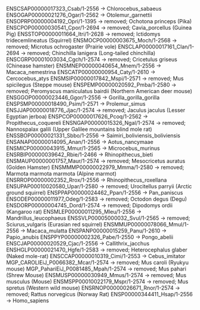 ENSCSAP00000017323_Csab/1-2556 -> Chlorocebus_sabaeus
ENSOGAP00000021276_Ogar/1-2562 -> Otolemur_garnettii
ENSOPRP00000004192_Opri/1-1395 -> removed; Ochotona princeps (Pika)
ENSCPOP00000030541_Cpor/1-2694 -> removed; Cavia_porcellus (Guinea Pig)
ENSSTOP00000011664_Itri/1-2628 -> removed; Ictidomys tridecemlineatus (Squirrel)
ENSMOCP00000003675_Moch/1-2568 -> removed; Microtus ochrogaster (Prairie vole)
ENSCLAP00000017161_Clan/1-2694 -> removed; Chinchilla lanigera (Long-tailed chinchilla)
ENSCGRP00001003034_Cgch/1-2574 -> removed; Cricetulus griseus (Chinease hamster)
ENSMNEP00000040654_Mnem/1-2556 -> Macaca_nemestrina 
ENSCATP00000000954_Caty/1-2610 -> Cercocebus_atys
ENSMSIP00000017842_Mspi/1-2571 -> removed; Mus spicilegus (Steppe mouse)
ENSPEMP00000020592_Pmba/1-2580 -> removed; Peromyscus maniculatus bairdii (Northern American deer mouse)
ENSGGOP00000023446_Ggor/1-2556 -> Gorilla_gorilla_gorilla
ENSPSMP00000018490_Psim/1-2571 -> Prolemur_simus
ENSJJAP00000018776_Jjac/1-2574 -> removed; Jaculus jaculus (Lesser Egyptian jerboa)
ENSPCOP00000017626_Pcoq/1-2562 -> Propithecus_coquereli
ENSNGAP00000015326_Ngal/1-2574 -> removed; Nannospalax galili (Upper Galilee mountains blind mole rat)
ENSSBOP00000021331_Sbbo/1-2556 -> Saimiri_boliviensis_boliviensis
ENSANAP00000014095_Anan/1-2556 -> Aotus_nancymaae
ENSMICP00000043915_Mmur/1-2565 -> Microcebus_murinus
ENSRBIP00000039642_Rbie/1-2466 -> Rhinopithecus_bieti
ENSMAUP00000001757_Maur/1-2574 -> removed; Mesocricetus auratus (Golden Hamster)
ENSMMMP00000022979_Mmma/1-2580 -> removed; Marmota marmota marmota (Alpine marmot) 
ENSRROP00000002352_Rrox/1-2556 -> Rhinopithecus_roxellana
ENSUPAP00010020580_Upar/1-2580 -> removed; Urocitellus parryii (Arctic ground squirrel)
ENSPPAP00000024462_Ppan/1-2556 -> Pan_paniscus
ENSODEP00000011977_Odeg/1-2583 -> removed; Octodon degus (Degu)
ENSDORP00000004745_Dord/1-2574 -> removed; Dipodomys ordii (Kangaroo rat)
ENSMLEP00000011295_Mleu/1-2556 -> Mandrillus_leucophaeus
ENSSVLP00005000032_Svul/1-2565 -> removed; Sciurus_vulgaris (Eurasian red squirrel)
ENSMMUP00000078066_Mmul/1-2556 -> Macaca_mulatta
ENSPANP00000015259_Panu/1-2610 -> Papio_anubis 
ENSPPYP00000002326_Pabe/1-2550 -> Pongo_abelii
ENSCJAP00000020529_Cjac/1-2556 -> Callithrix_jacchus
ENSHGLP00000021470_Hgfe/1-2583 -> removed; Heterocephalus glaber (Naked mole-rat)
ENSCCAP00000010319_Cimi/1-2553 -> Cebus_imitator
MGP_CAROLIEiJ_P0066382_Mcar/1-2574 ->  removed; Mus caroli (Ryukyu mouse)
MGP_PahariEiJ_P0081485_Mpah/1-2574 -> removed; Mus pahari (Shrew Mouse)
ENSMUSP00000030949_Mmus/1-2574 -> removed; Mus musculus (Mouse)
ENSMSPP00010022179_Mspr/1-2574 -> removed; Mus spretus (Western wild mouse)
ENSRNOP00000026671_Rnor/1-2574 -> removed; Rattus norvegicus (Norway Rat)
ENSP00000344411_Hsap/1-2556 -> Homo_sapiens
